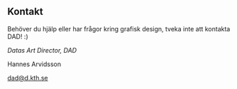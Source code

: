 ## Kontakt

Behöver du hjälp eller har frågor kring grafisk design, tveka inte att kontakta DAD! :)

_Datas Art Director, DAD_

Hannes Arvidsson

[dad@d.kth.se](mailto:dad@d.kth.se)

